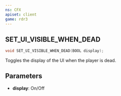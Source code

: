 ```yaml
---
ns: CFX
apiset: client
game: rdr3
---
```

## SET_UI_VISIBLE_WHEN_DEAD

```c
void SET_UI_VISIBLE_WHEN_DEAD(BOOL display);
```

Toggles the display of the UI when the player is dead.

## Parameters
* **display**: On/Off

